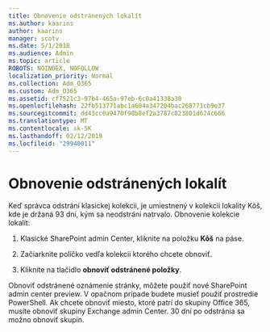 ```yaml
---
title: Obnovenie odstránených lokalít
ms.author: kaarins
author: kaarins
manager: scotv
ms.date: 5/1/2018
ms.audience: Admin
ms.topic: article
ROBOTS: NOINDEX, NOFOLLOW
localization_priority: Normal
ms.collection: Adm_O365
ms.custom: Adm_O365
ms.assetid: cf7521c3-97b4-465a-97eb-6c0a41338a30
ms.openlocfilehash: 22fb513771abc1a604a347204bac268771cb9e37
ms.sourcegitcommit: dd43cc0a9470f98b8ef2a3787c823801d674c666
ms.translationtype: MT
ms.contentlocale: sk-SK
ms.lasthandoff: 02/12/2019
ms.locfileid: "29940011"
---
```

# <a name="restore-a-deleted-site-collection"></a>Obnovenie odstránených lokalít

Keď správca odstráni klasickej kolekcii, je umiestnený v kolekcii lokality Kôš, kde je držaná 93 dní, kým sa neodstráni natrvalo. Obnovenie kolekcie lokalít:
  
1. Klasické SharePoint admin Center, kliknite na položku **Kôš** na páse. 
    
2. Začiarknite políčko vedľa kolekcii ktorého chcete obnoviť.
    
3. Kliknite na tlačidlo **obnoviť odstránené položky**.
    
Obnoviť odstránené oznámenie stránky, môžete použiť nové SharePoint admin center preview. V opačnom prípade budete musieť použiť prostredie PowerShell. Ak chcete obnoviť miesto, ktoré patrí do skupiny Office 365, musíte obnoviť skupiny Exchange admin Center. 30 dní po odstránia sa možno obnoviť skupín.
  

